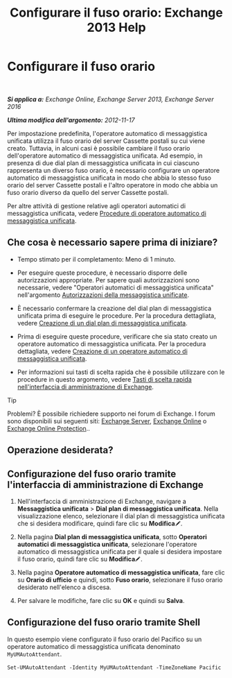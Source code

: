 ﻿---
title: 'Configurare il fuso orario: Exchange 2013 Help'
TOCTitle: Configurare il fuso orario
ms:assetid: 30d769e1-3657-4622-bc9a-643c63cf46d9
ms:mtpsurl: https://technet.microsoft.com/it-it/library/Aa997162(v=EXCHG.150)
ms:contentKeyID: 50555562
ms.date: 05/22/2018
mtps_version: v=EXCHG.150
ms.translationtype: MT
---

# Configurare il fuso orario

 

_**Si applica a:** Exchange Online, Exchange Server 2013, Exchange Server 2016_

_**Ultima modifica dell'argomento:** 2012-11-17_

Per impostazione predefinita, l'operatore automatico di messaggistica unificata utilizza il fuso orario del server Cassette postali su cui viene creato. Tuttavia, in alcuni casi è possibile cambiare il fuso orario dell'operatore automatico di messaggistica unificata. Ad esempio, in presenza di due dial plan di messaggistica unificata in cui ciascuno rappresenta un diverso fuso orario, è necessario configurare un operatore automatico di messaggistica unificata in modo che abbia lo stesso fuso orario del server Cassette postali e l'altro operatore in modo che abbia un fuso orario diverso da quello del server Cassette postali.

Per altre attività di gestione relative agli operatori automatici di messaggistica unificata, vedere [Procedure di operatore automatico di messaggistica unificata](um-auto-attendant-procedures-exchange-2013-help.md).

## Che cosa è necessario sapere prima di iniziare?

  - Tempo stimato per il completamento: Meno di 1 minuto.

  - Per eseguire queste procedure, è necessario disporre delle autorizzazioni appropriate. Per sapere quali autorizzazioni sono necessarie, vedere "Operatori automatici di messaggistica unificata" nell'argomento [Autorizzazioni della messaggistica unificate](unified-messaging-permissions-exchange-2013-help.md).

  - È necessario confermare la creazione del dial plan di messaggistica unificata prima di eseguire le procedure. Per la procedura dettagliata, vedere [Creazione di un dial plan di messaggistica unificata](create-a-um-dial-plan-exchange-2013-help.md).

  - Prima di eseguire queste procedure, verificare che sia stato creato un operatore automatico di messaggistica unificata. Per la procedura dettagliata, vedere [Creazione di un operatore automatico di messaggistica unificata](create-a-um-auto-attendant-exchange-2013-help.md).

  - Per informazioni sui tasti di scelta rapida che è possibile utilizzare con le procedure in questo argomento, vedere [Tasti di scelta rapida nell'interfaccia di amministrazione di Exchange](keyboard-shortcuts-in-the-exchange-admin-center-exchange-online-protection-help.md).


> [!TIP]
> Problemi? È possibile richiedere supporto nei forum di Exchange. I forum sono disponibili sui seguenti siti: <A href="https://go.microsoft.com/fwlink/p/?linkid=60612">Exchange Server</A>, <A href="https://go.microsoft.com/fwlink/p/?linkid=267542">Exchange Online</A> o <A href="https://go.microsoft.com/fwlink/p/?linkid=285351">Exchange Online Protection</A>..



## Operazione desiderata?

## Configurazione del fuso orario tramite l'interfaccia di amministrazione di Exchange

1.  Nell'interfaccia di amministrazione di Exchange, navigare a **Messaggistica unificata** \> **Dial plan di messaggistica unificata**. Nella visualizzazione elenco, selezionare il dial plan di messaggistica unificata che si desidera modificare, quindi fare clic su **Modifica**![Icona Modifica](images/JJ218640.6f53ccb2-1f13-4c02-bea0-30690e6ea71d(EXCHG.150).gif "Icona Modifica").

2.  Nella pagina **Dial plan di messaggistica unificata**, sotto **Operatori automatici di messaggistica unificata**, selezionare l'operatore automatico di messaggistica unificata per il quale si desidera impostare il fuso orario, quindi fare clic su **Modifica**![Icona Modifica](images/JJ218640.6f53ccb2-1f13-4c02-bea0-30690e6ea71d(EXCHG.150).gif "Icona Modifica").

3.  Nella pagina **Operatore automatico di messaggistica unificata**, fare clic su **Orario di ufficio** e quindi, sotto **Fuso orario**, selezionare il fuso orario desiderato nell'elenco a discesa.

4.  Per salvare le modifiche, fare clic su **OK** e quindi su **Salva**.

## Configurazione del fuso orario tramite Shell

In questo esempio viene configurato il fuso orario del Pacifico su un operatore automatico di messaggistica unificata denominato `MyUMAutoAttendant`.

    Set-UMAutoAttendant -Identity MyUMAutoAttendant -TimeZoneName Pacific

